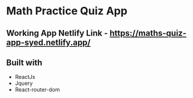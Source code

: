 # Math Practice Quiz App

## Working App Netlify Link - https://maths-quiz-app-syed.netlify.app/

## Built with 

- ReactJs
- Jquery
- React-router-dom
